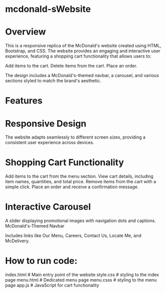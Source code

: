 # mcdonald-sWebsite
# Overview
This is a responsive replica of the McDonald's website created using HTML, Bootstrap, and CSS. The website provides an engaging and interactive user experience, featuring a shopping cart functionality that allows users to:

Add items to the cart.
Delete items from the cart.
Place an order.

The design includes a McDonald's-themed navbar, a carousel, and various sections styled to match the brand's aesthetic.

# Features

# Responsive Design

The website adapts seamlessly to different screen sizes, providing a consistent user experience across devices.

# Shopping Cart Functionality

Add items to the cart from the menu section.
View cart details, including item names, quantities, and total price.
Remove items from the cart with a simple click.
Place an order and receive a confirmation message.


# Interactive Carousel

A slider displaying promotional images with navigation dots and captions.
McDonald's-Themed Navbar

Includes links like Our Menu, Careers, Contact Us, Locate Me, and McDelivery.

# How to run code:


index.html        # Main entry point of the website
style.css         # styling to the index page
menu.html         # Dedicated menu page
menu.csss         # styling to the menu page
app.js            # JavaScript for cart functionality







